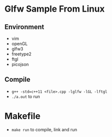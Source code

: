 # Glfw Sample From Linux

## Environment
- vim
- openGL
- glfw3
- freetype2
- ftgl
- picojson

## Compile
- `g++ -std=c++11 <file>.cpp -lglfw -lGL -lftgl`
- `./a.out` to run

# Makefile
- `make run` to compile, link and run
